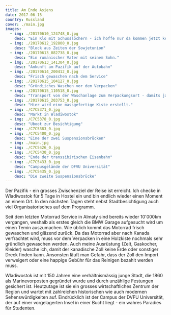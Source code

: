 ```yaml
---
title: Am Ende Asiens
date: 2017-06-15
country: Russland
cover: ./main.jpg
images:
  - img: ./20170610_124748_0.jpg
    desc: "Ein Klo mit Schusslöchern - ich hoffe nur da kommen jetzt keine dazu..."
  - img: ./20170612_192800_0.jpg
    desc: "Block aus Zeiten der Sowjetunion"
  - img: ./20170613_082738_0.jpg
    desc: "Ein rumänischer Vater mit seinem Sohn."
  - img: ./20170613_141304_0.jpg
    desc: "Ankunft am Pazifik auf der Autobahn"
  - img: ./20170614_200412_0.jpg
    desc: "Frisch gewaschen nach dem Service"
  - img: ./20170615_104127_0.jpg
    desc: "Gründiiches Waschen vor dem Verpacken"
  - img: ./20170615_110518_0.jpg
    desc: "Transport von der Waschanlage zum Verpackungsort - damits ja kein neuer Dreck gibt."
  - img: ./20170615_203753_0.jpg
    desc: "Hier wird eine massgefertige Kiste erstellt."
  - img: ./C7C5371_0.jpg
    desc: "Markt in Wladiwostok"
  - img: ./C7C5378_0.jpg
    desc: "Uboot zur Besichtigung"
  - img: ./C7C5383_0.jpg
  - img: ./C7C5400_0.jpg
    desc: "Eine der zwei Suspensionsbrücken"
  - img: ./main.jpg
  - img: ./C7C5426_0.jpg
  - img: ./C7C5430_0.jpg
    desc: "Ende der transsibirischen Eisenbahn"
  - img: ./C7C5433_0.jpg
    desc: "Campusgelände der DFVU Universität"
  - img: ./C7C5435_0.jpg
    desc: "Die zweite Suspensionsbrücke"
---
```


Der Pazifik - ein grosses Zwischenziel der Reise ist erreicht. Ich checke in Wladiwostok für 5 Tage in Hostel ein und bin endlich wieder einen Moment an einem Ort. In den nächsten Tagen steht nebst Stadtbesichtigung auch viel Organisatorisches auf dem Programm.

 Seit dem letzten Motorrad Service in Almaty sind bereits wieder 10'000km vergangen, weshalb als erstes gleich die BMW Garage aufgesucht wird um einen Temin auszumachen. Wie üblich kommt das Motorrad frisch gewaschen und gläzend zurück. Da das Motorrad aber nach Kanada verfrachtet wird, muss vor dem Verpacken in eine Holzkiste nochmals sehr gründlich gewaschen werden. Auch meine Ausrüstung (Zelt, Gaskocher, Kleider) wasche ich, damit der kanadische Zoll keine Erde oder sonstiger Dreck finden kann. Ansonsten läuft man Gefahr, dass der Zoll den Import verweigert oder eine happige Gebühr für das Reinigen bezahlt werden muss.

Wladiwostok ist mit 150 Jahren eine verhältnismässig junge Stadt, die 1860 als Marinevorposten gegründet wurde und durch unzählige Festungen gesichert ist. Heutzutage ist sie ein grosses wirtschaftliches Zentrum der Region und wartet mit zahlreichen historischen wie auch modernen Sehenswürdigkeiten auf. Eindrücklich ist der Campus der DVFU Universität, der auf einer vorgelagerten Insel in einer Bucht liegt - ein wahres Paradies für Studenten.
